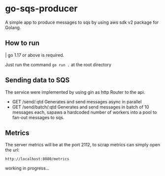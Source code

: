 # go-sqs-producer

A simple app to produce messages to sqs by using aws sdk v2 package for Golang.

## How to run
 
 | go 1.17 or above is required.

 Just run the command  `go run .` at the root directory

 ## Sending data to SQS

 The service were implemented by using gin as http Router to the api.

 - GET /send/:qtd  Generates and send messages async in parallel
 - GET /send/batch/:qtd  Generates and send messages in batch of 10 messages each, sapaws a hardcoded number of workers into a pool to fan-out messages to sqs.

 ## Metrics

 The server metrics will be at the port 2112, to scrap metrics can simply open the url:

 `http://localhost:8080/metrics`

 working in progress...


